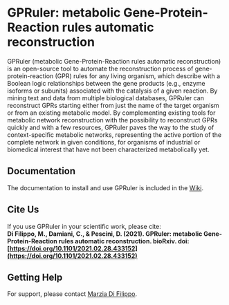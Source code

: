# GPRuler: metabolic Gene-Protein-Reaction rules automatic reconstruction

GPRuler (metabolic Gene-Protein-Reaction rules automatic reconstruction) is an open-source tool to automate the reconstruction process of gene-protein-reaction (GPR) rules for any living organism, which describe with a Boolean logic relationships between the gene products (e.g., enzyme isoforms or subunits) associated with the catalysis of a given reaction. By mining text and data from multiple biological databases, GPRuler can reconstruct GPRs starting either from just the name of the target organism or from an existing metabolic model. By complementing existing tools for metabolic network reconstruction with the possibility to reconstruct GPRs quickly and with a few resources, GPRuler paves the way to the study of context-specific metabolic networks, representing the active portion of the complete network in given conditions, for organisms of industrial or biomedical interest that have not been characterized metabolically yet.

## Documentation
The documentation to install and use GPRuler is included in the [Wiki](https://github.com/qLSLab/GPRuler/wiki).

## Cite Us
If you use GPRuler in your scientific work, please cite:  
**Di Filippo, M., Damiani, C., & Pescini, D. (2021). GPRuler: metabolic Gene-Protein-Reaction rules automatic reconstruction. bioRxiv. doi: [https://doi.org/10.1101/2021.02.28.433152](https://doi.org/10.1101/2021.02.28.433152)**

## Getting Help
For support, please contact [Marzia Di Filippo](marzia.difilippo@unimib.it).
